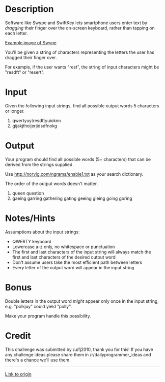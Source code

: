 # Description

Software like Swype and SwiftKey lets smartphone users enter text by *dragging* their finger over the on-screen keyboard, rather than tapping on each letter.

[Example image of Swype](http://www.swype.com/content/uploads/2014/09/swype_path.png)

You'll be given a string of characters representing the letters the user has dragged their finger over.

For example, if the user wants "rest", the string of input characters might be "resdft" or "resert".

# Input

Given the following input strings, find all possible output words 5 characters or longer.

1. qwertyuytresdftyuioknn
2. gijakjthoijerjidsdfnokg


# Output

Your program should find all possible words (5+ characters) that can be derived from the strings supplied.

Use http://norvig.com/ngrams/enable1.txt as your search dictionary.

The order of the output words doesn't matter.

1. queen question
2. gaeing garring gathering gating geeing gieing going goring

# Notes/Hints

Assumptions about the input strings:

* QWERTY keyboard
* Lowercase a-z only, no whitespace or punctuation
* The first and last characters of the input string will always match the first and last characters of the desired output word
* Don't assume users take the most efficient path between letters
* Every letter of the output word will appear in the input string


# Bonus

Double letters in the output word *might* appear only once in the input string, e.g. "polkjuy" could yield "polly".

Make your program handle this possibility.

# Credit

This challenge was submitted by /u/fj2010, thank you for this! If you have any challenge ideas please share them in /r/dailyprogrammer_ideas and there's a chance we'll use them.

---

[Link to origin](https://www.reddit.com/r/dailyprogrammer/53ijnb)